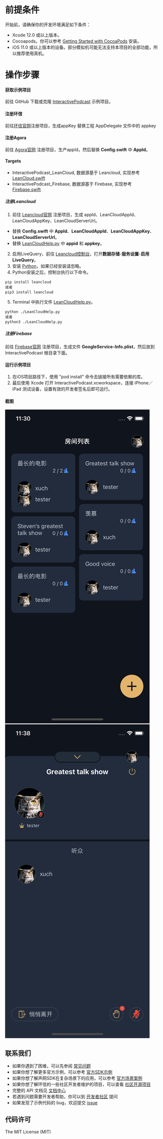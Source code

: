 # 前提条件
开始前，请确保你的开发环境满足如下条件：
- Xcode 12.0 或以上版本。
- Cocoapods。你可以参考 [Getting Started with CocoaPods](https://guides.cocoapods.org/using/getting-started.html#getting-started) 安装。
- iOS 11.0 或以上版本的设备。部分模拟机可能无法支持本项目的全部功能，所以推荐使用真机。

# 操作步骤
#### 获取示例项目
前往 GitHub 下载或克隆 [InteractivePodcast](https://github.com/easemob/livecast/iOS) 示例项目。

#### 注册环信

前往[环信官网](https://console.easemob.com/user/register)注册项目，生成appKey
替换工程 AppDelegate 文件中的 appkey

#### 注册Agora

前往 [Agora官网](https://console.agora.io/) 注册项目，生产appId，然后替换 **Config.swift** 中 **AppId**。

#### Targets

- InteractivePodcast_LeanCloud, 数据源基于 Leancloud, 实现参考 [LeanCloud.swift](https://github.com/easemob/livecast/iOS/InteractivePodcast/Server/LeanCloud.swift)
- InteractivePodcast_Firebase, 数据源基于 Firebase, 实现参考 [Firebase.swift](https://github.com/easemob/livecast/iOS/InteractivePodcast/Server/Firebase.swift)

##### 注册Leancloud

1. 前往 [Leancloud官网](https://www.leancloud.cn/) 注册项目，生成 appId、LeanCloudAppId、LeanCloudAppKey、LeanCloudServerUrl。
- 替换 **Config.swift** 中 **AppId**、**LeanCloudAppId**、**LeanCloudAppKey**、**LeanCloudServerUrl**。
- 替换 [LeanCloudHelp.py](./LeanCloudHelp.py) 中 **appid** 和 **appkey**。
2. 启用LiveQuery，前往 [Leancloud控制台](https://www.leancloud.cn/)，打开**数据存储**-**服务设置**-**启用 LiveQuery**。
3. 安装 [Python](https://www.python.org/)，如果已经安装请忽略。
4. Python安装之后，控制台执行以下命令。
```
pip install leancloud
或者
pip3 install leancloud
```
5. Terminal 中执行文件 [LeanCloudHelp.py](./LeanCloudHelp.py)。
```
python ./LeanCloudHelp.py
或者
python3 ./LeanCloudHelp.py
```

##### 注册Firebase
前往 [Firebase官网](https://firebase.google.com/) 注册项目，生成文件 **GoogleService-Info.plist**，然后放到 InteractivePodcast 根目录下面。

#### 运行示例项目
1. 在iOS项目路径下，使用 "pod install" 命令去链接所有需要依赖的库。
2. 最后使用 Xcode 打开 InteractivePodcast.xcworkspace，连接 iPhone／iPad 测试设备，设置有效的开发者签名后即可运行。

#### 截图
![截图1](./screenshots/1.png)
![截图2](./screenshots/2.png)

## 联系我们

- 如果你遇到了困难，可以先参阅 [常见问题](https://docs-im.easemob.com/)
- 如果你想了解更多官方示例，可以参考 [官方SDK示例](https://www.easemob.com/download/im)
- 如果你想了解声网SDK在复杂场景下的应用，可以参考 [官方场景案例](https://www.easemob.com/download/demo)
- 如果你想了解环信的一些社区开发者维护的项目，可以查看 [社区开源项目](https://www.imgeek.org/code/)
- 完整的 API 文档见 [文档中心](https://docs-im.easemob.com/) 
- 若遇到问题需要开发者帮助，你可以到  [开发者社区](https://www.imgeek.org/) 提问 
- 如果发现了示例代码的 bug，欢迎提交 [issue](https://github.com/easemob/EasemobVoice/issues)

## 代码许可

The MIT License (MIT)
